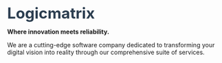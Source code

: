 
<h1 style="font-size: 2.2rem; margin-bottom: 10px; color: #2c3e50;">Logicmatrix</h1>
<p><strong>Where innovation meets reliability.</strong></p>
<p>We are a cutting-edge software company dedicated to transforming your digital vision into reality through
    our comprehensive suite of services.</p>
<h2style="font-size: 1.5rem; color: #2c3e50; margin-top: 40px; border-bottom: 1px solid #181616; padding-bottom:5px;"></h2>
